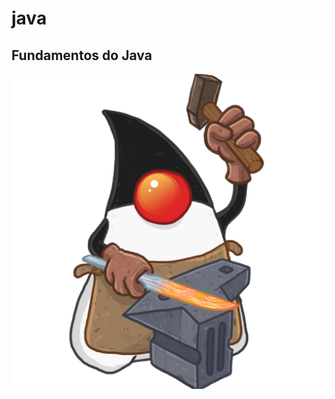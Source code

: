 # java
<h2>Fundamentos do Java</h2>
<img src="https://github.com/robslayer61/java/blob/master/imagens/duke%20java.png">
